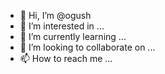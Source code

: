 - 👋 Hi, I’m @ogush
- 👀 I’m interested in ...
- 🌱 I’m currently learning ...
- 💞️ I’m looking to collaborate on ...
- 📫 How to reach me ...

<!---
ogush/ogush is a ✨ special ✨ repository because its `README.md` (this file) appears on your GitHub profile.
You can click the Preview link to take a look at your changes.
--->
